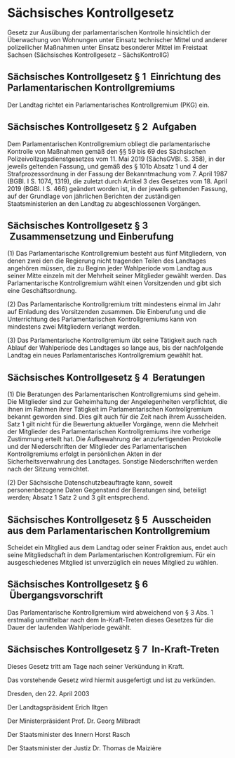 # Sächsisches Kontrollgesetz

Gesetz zur Ausübung der parlamentarischen Kontrolle hinsichtlich der Überwachung von Wohnungen unter Einsatz technischer Mittel und anderer polizeilicher Maßnahmen unter Einsatz besonderer Mittel im Freistaat Sachsen (Sächsisches Kontrollgesetz – SächsKontrollG)

## Sächsisches Kontrollgesetz § 1  Einrichtung des Parlamentarischen Kontrollgremiums

Der Landtag richtet ein Parlamentarisches Kontrollgremium (PKG) ein.


## Sächsisches Kontrollgesetz § 2  Aufgaben

Dem Parlamentarischen Kontrollgremium obliegt die parlamentarische Kontrolle von Maßnahmen gemäß den §§ 59 bis 69 des Sächsischen Polizeivollzugsdienstgesetzes vom 11. Mai 2019 (SächsGVBl. S. 358), in der jeweils geltenden Fassung, und gemäß des § 101b Absatz 1 und 4 der Strafprozessordnung in der Fassung der Bekanntmachung vom 7. April 1987 (BGBl. I S. 1074, 1319), die zuletzt durch Artikel 3 des Gesetzes vom 18. April 2019 (BGBl. I S. 466) geändert worden ist, in der jeweils geltenden Fassung, auf der Grundlage von jährlichen Berichten der zuständigen Staatsministerien an den Landtag zu abgeschlossenen Vorgängen.


## Sächsisches Kontrollgesetz § 3  Zusammensetzung und Einberufung

(1) Das Parlamentarische Kontrollgremium besteht aus fünf Mitgliedern, von denen zwei den die Regierung nicht tragenden Teilen des Landtages angehören müssen, die zu Beginn jeder Wahlperiode vom Landtag aus seiner Mitte einzeln mit der Mehrheit seiner Mitglieder gewählt werden. Das Parlamentarische Kontrollgremium wählt einen Vorsitzenden und gibt sich eine Geschäftsordnung.

(2) Das Parlamentarische Kontrollgremium tritt mindestens einmal im Jahr auf Einladung des Vorsitzenden zusammen. Die Einberufung und die Unterrichtung des Parlamentarischen Kontrollgremiums kann von mindestens zwei Mitgliedern verlangt werden.

(3) Das Parlamentarische Kontrollgremium übt seine Tätigkeit auch nach Ablauf der Wahlperiode des Landtages so lange aus, bis der nachfolgende Landtag ein neues Parlamentarisches Kontrollgremium gewählt hat.


## Sächsisches Kontrollgesetz § 4  Beratungen

(1) Die Beratungen des Parlamentarischen Kontrollgremiums sind geheim. Die Mitglieder sind zur Geheimhaltung der Angelegenheiten verpflichtet, die ihnen im Rahmen ihrer Tätigkeit im Parlamentarischen Kontrollgremium bekannt geworden sind. Dies gilt auch für die Zeit nach ihrem Ausscheiden. Satz 1 gilt nicht für die Bewertung aktueller Vorgänge, wenn die Mehrheit der Mitglieder des Parlamentarischen Kontrollgremiums ihre vorherige Zustimmung erteilt hat. Die Aufbewahrung der anzufertigenden Protokolle und der Niederschriften der Mitglieder des Parlamentarischen Kontrollgremiums erfolgt in persönlichen Akten in der Sicherheitsverwahrung des Landtages. Sonstige Niederschriften werden nach der Sitzung vernichtet.

(2) Der Sächsische Datenschutzbeauftragte kann, soweit personenbezogene Daten Gegenstand der Beratungen sind, beteiligt werden; Absatz 1 Satz 2 und 3 gilt entsprechend.


## Sächsisches Kontrollgesetz § 5  Ausscheiden aus dem Parlamentarischen Kontrollgremium

Scheidet ein Mitglied aus dem Landtag oder seiner Fraktion aus, endet auch seine Mitgliedschaft in dem Parlamentarischen Kontrollgremium. Für ein ausgeschiedenes Mitglied ist unverzüglich ein neues Mitglied zu wählen.


## Sächsisches Kontrollgesetz § 6  Übergangsvorschrift

Das Parlamentarische Kontrollgremium wird abweichend von § 3 Abs. 1 erstmalig unmittelbar nach dem In-Kraft-Treten dieses Gesetzes für die Dauer der laufenden Wahlperiode gewählt.


## Sächsisches Kontrollgesetz § 7  In-Kraft-Treten

Dieses Gesetz tritt am Tage nach seiner Verkündung in Kraft.

Das vorstehende Gesetz wird hiermit ausgefertigt und ist zu verkünden.

Dresden, den 22. April 2003

Der Landtagspräsident 
           Erich Iltgen

Der Ministerpräsident 
           Prof. Dr. Georg Milbradt

Der Staatsminister des Innern 
           Horst Rasch

Der Staatsminister der Justiz 
           Dr. Thomas de Maizière

